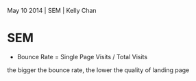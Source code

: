May 10 2014 | SEM | Kelly Chan
# SEM

- Bounce Rate = Single Page Visits / Total Visits

the bigger the bounce rate, the lower the quality of landing page
